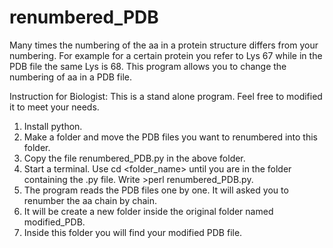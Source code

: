 # renumbered_PDB
Many times the numbering of the aa in a protein structure differs from your numbering. For example for a certain protein you refer to Lys 67 while in the PDB file the same Lys is 68. This program allows you to change the numbering of aa in a PDB file. 

Instruction for Biologist:
This is a stand alone program. Feel free to modified it to meet your needs. 
1) Install python.
2) Make a folder and move the PDB files you want to renumbered into this folder.
3) Copy the file renumbered_PDB.py in the above folder.
4) Start a terminal. Use cd <folder_name> until you are in the folder containing the .py file. Write >perl renumbered_PDB.py.
5) The program reads the PDB files one by one. It will asked you to renumber the aa chain by chain.
6) It will be create a new folder inside the original folder named modified_PDB.
7) Inside this folder you will find your modified PDB file.
